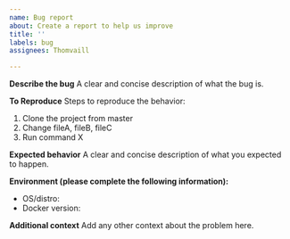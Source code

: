 ```yaml
---
name: Bug report
about: Create a report to help us improve
title: ''
labels: bug
assignees: Thomvaill

---
```


**Describe the bug**
A clear and concise description of what the bug is.

**To Reproduce**
Steps to reproduce the behavior:

1. Clone the project from master
2. Change fileA, fileB, fileC
3. Run command X

**Expected behavior**
A clear and concise description of what you expected to happen.

**Environment (please complete the following information):**

- OS/distro: 
- Docker version: 

**Additional context**
Add any other context about the problem here.
